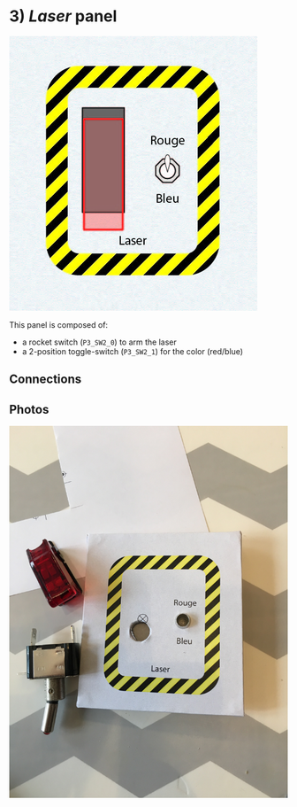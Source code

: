 # 3) *Laser* panel

![panel](design-3.jpg)

This panel is composed of:
- a rocket switch (`P3_SW2_0`) to arm the laser
- a 2-position toggle-switch (`P3_SW2_1`) for the color (red/blue)

## Connections


## Photos
![start-mode](../../photos/panels/3-laser/IMG_2247.JPG)
